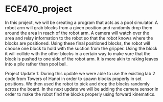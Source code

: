# ECE470_project
In this project, we will be creating a program that acts as a pool simulator. A robot arm will grab blocks from a given position and randomly drop them around the area in reach of the robot arm. A camera will watch over the area and relay information to the robot so that the robot knows where the blocks are positioned. Using these final positioned blocks, the robot will choose one block to hold with the suction from the gripper. Using the block it will collide with the other blocks in a certain way to make sure that the block is pushed to one side of the robot arm. It is more akin to raking leaves into a pile rather than pool ball.

Project Update 1:
During this update we were able to use the existing lab 2 code from Towers of Hanoi in order to spawn blocks properly in set positions. We then used the robot to pick and drop the blocks randomly across the board. In the next update we will be adding the camera sensor in order to make the robot find the blocks properly using forward kinematics.
